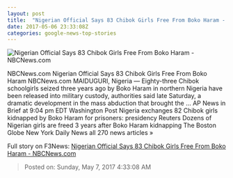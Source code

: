 ```yaml
---
layout: post
title:  "Nigerian Official Says 83 Chibok Girls Free From Boko Haram - NBCNews.com"
date: 2017-05-06 23:33:08Z
categories: google-news-top-stories
---
```


![Nigerian Official Says 83 Chibok Girls Free From Boko Haram - NBCNews.com](https://media2.s-nbcnews.com/j/newscms/2017_18/1990831/ap_17103414316276_92bd19373bf90c25ad699e9563e04f7e.nbcnews-fp-1200-800.jpg)

NBCNews.com Nigerian Official Says 83 Chibok Girls Free From Boko Haram NBCNews.com MAIDUGURI, Nigeria — Eighty-three Chibok schoolgirls seized three years ago by Boko Haram in northern Nigeria have been released into military custody, authorities said late Saturday, a dramatic development in the mass abduction that brought the ... AP News in Brief at 9:04 pm EDT Washington Post Nigeria exchanges 82 Chibok girls kidnapped by Boko Haram for prisoners: presidency Reuters Dozens of Nigerian girls are freed 3 years after Boko Haram kidnapping The Boston Globe New York Daily News all 270 news articles »


Full story on F3News: [Nigerian Official Says 83 Chibok Girls Free From Boko Haram - NBCNews.com](http://www.f3nws.com/n/d4UMWJ)

> Posted on: Sunday, May 7, 2017 4:33:08 AM
